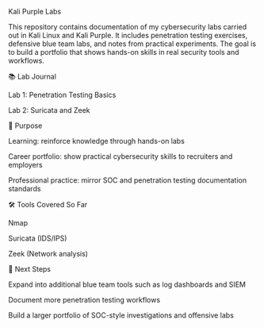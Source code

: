 Kali Purple Labs

This repository contains documentation of my cybersecurity labs carried out in Kali Linux and Kali Purple.
It includes penetration testing exercises, defensive blue team labs, and notes from practical experiments.
The goal is to build a portfolio that shows hands-on skills in real security tools and workflows.

📚 Lab Journal

Lab 1: Penetration Testing Basics

Lab 2: Suricata and Zeek

🎯 Purpose

Learning: reinforce knowledge through hands-on labs

Career portfolio: show practical cybersecurity skills to recruiters and employers

Professional practice: mirror SOC and penetration testing documentation standards

🛠️ Tools Covered So Far

Nmap

Suricata (IDS/IPS)

Zeek (Network analysis)

🔮 Next Steps

Expand into additional blue team tools such as log dashboards and SIEM

Document more penetration testing workflows

Build a larger portfolio of SOC-style investigations and offensive labs
